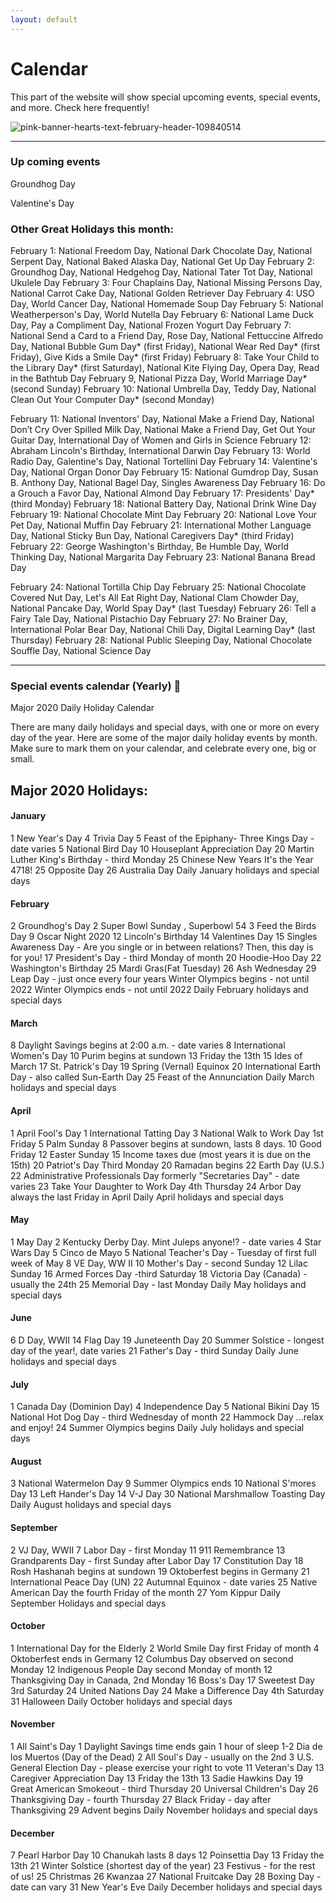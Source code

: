 ```yaml
---
layout: default
---
```


# Calendar

This part of the website will show special upcoming events, special events, and more. Check here frequently!

![pink-banner-hearts-text-february-header-109840514](https://user-images.githubusercontent.com/48270916/106693328-b44c8680-6582-11eb-9d99-a55652d3d8a7.jpg)

* * *
### Up coming events

Groundhog Day

Valentine's Day

### Other Great Holidays this month:

February 1: National Freedom Day, National Dark Chocolate Day, National Serpent Day, National Baked Alaska Day, National Get Up Day
February 2: Groundhog Day, National Hedgehog Day, National Tater Tot Day, National Ukulele Day
February 3: Four Chaplains Day, National Missing Persons Day, National Carrot Cake Day, National Golden Retriever Day
February 4: USO Day, World Cancer Day, National Homemade Soup Day
February 5: National Weatherperson's Day, World Nutella Day
February 6: National Lame Duck Day, Pay a Compliment Day, National Frozen Yogurt Day
February 7: National Send a Card to a Friend Day, Rose Day, National Fettuccine Alfredo Day, National Bubble Gum Day* (first Friday), National Wear Red Day* (first Friday), Give Kids a Smile Day* (first Friday)
February 8: Take Your Child to the Library Day* (first Saturday), National Kite Flying Day, Opera Day, Read in the Bathtub Day
February 9, National Pizza Day, World Marriage Day* (second Sunday)
February 10: National Umbrella Day, Teddy Day, National Clean Out Your Computer Day* (second Monday)

February 11: National Inventors' Day, National Make a Friend Day, National Don’t Cry Over Spilled Milk Day, National Make a Friend Day, Get Out Your Guitar Day, International Day of Women and Girls in Science
February 12: Abraham Lincoln's Birthday, International Darwin Day
February 13: World Radio Day, Galentine's Day, National Tortellini Day
February 14: Valentine's Day, National Organ Donor Day
February 15: National Gumdrop Day, Susan B. Anthony Day, National Bagel Day, Singles Awareness Day
February 16: Do a Grouch a Favor Day, National Almond Day
February 17: Presidents' Day* (third Monday)
February 18: National Battery Day, National Drink Wine Day
February 19: National Chocolate Mint Day
February 20: National Love Your Pet Day, National Muffin Day
February 21: International Mother Language Day, National Sticky Bun Day, National Caregivers Day* (third Friday)
February 22: George Washington's Birthday, Be Humble Day, World Thinking Day, National Margarita Day
February 23: National Banana Bread Day

February 24: National Tortilla Chip Day
February 25: National Chocolate Covered Nut Day, Let's All Eat Right Day, National Clam Chowder Day, National Pancake Day, World Spay Day* (last Tuesday)
February 26: Tell a Fairy Tale Day, National Pistachio Day
February 27: No Brainer Day, International Polar Bear Day, National Chili Day, Digital Learning Day* (last Thursday)
February 28: National Public Sleeping Day, National Chocolate Souffle Day, National Science Day


* * *
### Special events calendar (Yearly) 📆 

Major 2020 Daily Holiday Calendar 

There are many daily holidays and special days, with one or more on every day of the year. Here are some of the major daily holiday events by month. Make sure to mark them on your calendar, and celebrate every one, big or small.

## Major 2020 Holidays:


#### January	
1 New Year's Day
4 Trivia Day
5 Feast of the Epiphany- Three Kings Day - date varies
5 National Bird Day
10 Houseplant Appreciation Day
20 Martin Luther King's Birthday - third Monday
25 Chinese New Years It's the Year 4718!
25 Opposite Day
26 Australia Day
Daily January holidays and special days

#### February	
2 Groundhog's Day
2 Super Bowl Sunday , Superbowl 54
3 Feed the Birds Day
9 Oscar Night 2020
12 Lincoln's Birthday
14 Valentines Day
15 Singles Awareness Day -  Are you single or in between relations? Then, this day is for you!
17 President's Day - third Monday of month
20 Hoodie-Hoo Day
22 Washington's Birthday
25 Mardi Gras(Fat Tuesday)
26 Ash Wednesday
29 Leap Day - just once every four years
     Winter Olympics begins - not until 2022
     Winter Olympics ends - not until 2022
    Daily February holidays and special days

#### March	
8 Daylight Savings begins at 2:00 a.m. - date varies
8 International Women's Day
10 Purim begins at sundown
13 Friday the 13th
15 Ides of March
17 St. Patrick's Day
19 Spring (Vernal) Equinox
20 International Earth Day - also called Sun-Earth Day
25 Feast of the Annunciation
Daily March holidays and special days

#### April	
1 April Fool's Day
1 International Tatting Day
3 National Walk to Work Day 1st Friday
5 Palm Sunday
8 Passover begins at sundown, lasts 8 days.
10 Good Friday
12 Easter Sunday
15 Income taxes due (most years it is due on the 15th)
20 Patriot's Day Third Monday
20 Ramadan begins
22 Earth Day (U.S.)
22 Administrative Professionals Day formerly "Secretaries Day" - date varies
23 Take Your Daughter to Work Day 4th Thursday
24 Arbor Day always the last Friday in April
Daily April holidays and special days

#### May	
1 May Day
2 Kentucky Derby Day. Mint Juleps anyone!? - date varies
4 Star Wars Day
5 Cinco de Mayo
5 National Teacher's Day - Tuesday of first full week of May
8 VE Day, WW II
10 Mother's Day - second Sunday
12 Lilac Sunday
16 Armed Forces Day -third Saturday
18 Victoria Day (Canada) - usually the 24th
25 Memorial Day - last Monday
Daily May holidays and special days

#### June	
6 D Day, WWII
14 Flag Day
19 Juneteenth Day
20 Summer Solstice - longest day of the year!, date varies
21 Father's Day - third Sunday
Daily June holidays and special days

#### July	
1 Canada Day (Dominion Day)
4 Independence Day
5 National Bikini Day
15 National Hot Dog Day - third Wednesday of month
22 Hammock Day ...relax and enjoy!
24 Summer Olympics begins
Daily July holidays and special days

#### August	
3 National Watermelon Day
9  Summer Olympics ends
10 National S'mores Day
13 Left Hander's Day
14 V-J Day
30 National Marshmallow Toasting Day
Daily August holidays and special days

#### September	
2 VJ Day, WWII
7 Labor Day - first Monday
11 911 Remembrance
13 Grandparents Day - first Sunday after Labor Day
17 Constitution Day
18 Rosh Hashanah begins at sundown
19 Oktoberfest begins in Germany
21 International Peace Day (UN)
22 Autumnal Equinox - date varies
25 Native American Day the fourth Friday of the  month
27 Yom Kippur
Daily September Holidays and special days

#### October	
1 International Day for the Elderly
2 World Smile Day first Friday of month
4 Oktoberfest  ends in Germany
12 Columbus Day observed on second Monday
12 Indigenous People Day second Monday of month
12 Thanksgiving Day in Canada, 2nd Monday
16 Boss's Day
17 Sweetest Day 3rd Saturday
24 United Nations Day
24 Make a Difference Day 4th Saturday
31 Halloween
Daily October holidays and special days

#### November	
1 All Saint's Day
1 Daylight Savings time ends gain 1 hour of sleep
1-2 Dia de los Muertos (Day of the Dead)
2 All Soul's Day - usually on the 2nd
3  U.S. General Election Day - please exercise your right to vote
11 Veteran's Day
13 Caregiver Appreciation Day
13 Friday the 13th
13 Sadie Hawkins Day
19 Great American Smokeout - third Thursday
20 Universal Children's Day
 26 Thanksgiving Day - fourth Thursday
27 Black Friday - day after Thanksgiving
29 Advent begins
Daily November holidays and special days

#### December	
7 Pearl Harbor Day
10 Chanukah lasts 8 days
12 Poinsettia Day
13 Friday the 13th
21 Winter Solstice (shortest day of the year)
23 Festivus - for the rest of us!
25 Christmas
26 Kwanzaa
27 National Fruitcake Day
28 Boxing Day - date can vary
31 New Year's Eve
Daily December holidays and special days

